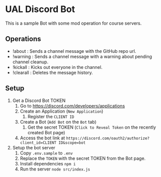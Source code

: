 # UAL Discord Bot

This is a sample Bot with some mod operation for course servers.

## Operations

- !about : Sends a channel message with the GitHub repo url.
- !warning : Sends a channel message with a warning about pending channel cleanup.
- !kickall : Kicks out everyone in the channel.
- !clearall : Deletes the message history.

## Setup

1. Get a Discord Bot TOKEN
   1. Go to https://discord.com/developers/applications
   2. Create an Application (`New Application`)
      1. Register the `CLIENT ID`
   3. Create a Bot (`Add Bot` on the `Bot` tab)
      1. Get the secret TOKEN (`Click to Reveal Token` on the recently created Bot page)
   4. Access the bot link at `https://discord.com/oauth2/authorize?client_id=CLIENT ID&scope=bot`
2. Setup the bot server
   1. Copy `.env.sample` to `.env`
   2. Replace the `TOKEN` with the secret TOKEN from the Bot page.
   3. Install dependencies `npm i`
   4. Run the server `node src/index.js`
